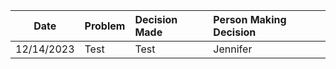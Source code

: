 |Date|Problem|Decision Made|Person Making Decision|
|-----------|:-------------|:---------|:---------|
12/14/2023 | Test | Test | Jennifer |

